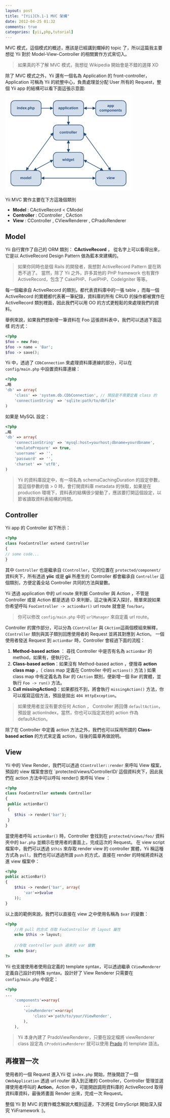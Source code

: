 ```yaml
---
layout: post
title: "[Yii]Ch.1-1 MVC 架構"
date: 2012-04-25 01:32
comments: true
categories: [yii,php,tutorial]
---
```


MVC 模式，這個模式的概述，應該是已經講到爛掉的 topic 了，所以這篇我主要想從 Yii 對於 Model-View-Controller 的相關實作方式來切入。

<blockquote class="note">
<p>
如果真的不了解 MVC 模式，我想從 Wikipedia 開始會是不錯的選擇 XD
</p>
</blockquote>	

除了 MVC 模式之外，Yii 還有一個名為 Application 的 front-controller，Application 可稱為 Yii 的統整中心，負責處理並分配 User 所有的 Request，整個 Yii app 的結構可以看下面這張示意圖:

![](/images/yii-static-struct.png)

<!-- more -->

Yii MVC 實作主要在下方這幾個類別

* __Model__ : CActiveRecord < CModel
* __Controller__ : CController , CAction
* __View__ : CController , CViewRenderer , CPradoRenderer

Model
-----
Yii 自行實作了自己的 ORM 類別： __CActiveRecord__ ， 從名字上可以看得出來，它是以 ActiveRecord Design Pattern 做為藍本來建構的。

<blockquote class="note">
<p>
如果你同時也是個 Rails 的開發者，我想對 ActiveRecord Pattern 是在熟悉不過了。  當然，除了 Yii 之外，許多其他的 PHP framework 也有實作 ActiveRecord，包含了 CakePHP、FuelPHP、CodeIgniter 等等。
</p>
</blockquote>

每一個繼承自 ActiveRecord 的類別，都代表資料庫中的一張 table ，而每一個ActiveRecord 的實體都代表著一筆紀錄，資料庫的所有 CRUD 的操作都被實作在 ActiveRecord 類別裡面，因此我們可以用 OO 的方式更輕鬆的來處理我們的資料。

舉例來說，如果我們想新增一筆資料在 Foo 這張資料表中，我們可以透過下面這樣
的方式：

```php
<?php
$foo = new Foo;
$foo -> name = 'Bar';
$foo -> save();
```

Yii 中，透過了 `CDbConnection` 來處理資料庫連線的部分，可以在 `config/main.php` 中設置資料庫連線：

```php config/main.php
<?php
…略
'db' => array(
	'class' => 'system.db.CDbConnection', // 預設是不需要定義 class 的
	'connectionString' => 'sqlite:path/to/dbfile'
)
```

如果是 MySQL 設定：

```php
<?php
…略
'db' => array(
	'connectionString' => 'mysql:host=yourhost;dbname=yourdbname',
	'emulatePrepare' => true,
	'username' => '',
	'password' => '',
	'charset' => 'utf8',
)
```

<blockquote class="note">
<p>
Yii 的資料庫設定中，有一項名為 schemaCachingDuration 的設定參數，當這個參數的值 > 0 時，會打開資料庫 metadata 的快取，如果是在 production 環境下，資料表的結構很少變動了，應該要打開這個設定，以節省讀取資料表結構的時間。
</p>
</blockquote>

Controller
----------
Yii app 的 Controller 如下所示：
```php
<?php
class FooController extend Controller
{
// some code...
}
```
其中 `Controller` 也是繼承自 `CController`，它的位置在 `protected/component/` 資料夾下，所有透過 **yiic** 或是 **gii** 所產生的 Controller 都會繼承自 `Controller` 這個類別，方便定義全站 Controller 共同的方法與變數。

Yii 透過 application 中的 url route 來判斷 Controller 與 Action ，不管是 Controller 或是 Action 都是透過 ID 來判斷，這之後再深入探討，簡單來說如果你希望呼叫 `FooController -> actionBar()` url route 就會是 `foo/bar`。

<blockquote class="note">
<p>
你可以修改 <code>config/main.php</code> 中的 <code>urlManager</code> 來自定義 url route。
</p>
</blockquote>

Controller 的實作部分，可以分為 `CController` 與 `CAction`這兩個模組來解釋，`CController` 類別與其子類別回應使用者的 Request 並將其對應到 Action。 一個使用者發送 Request 到 `actionBar` 時，Controller 會經過下面的流程：

1. **Method-based action** ： 尋找 Controller 中是否有名為 `actionBar` 的 method，如果有，便執行它。
2. **Class-based action**：如果沒有 Method-based action ，便搜尋 **action class map** ，（ class map 定義在 Controller 中的 `actions()` 方法 ) 如果 class map 中有定義名為 Bar 的 `CAction` 類別，便新增一個 Bar 的實體，並執行 `Foo -> run()` 方法。
3. **Call missingAction()**：如果都找不到，將會執行 `missingAction()` 方法，你可以複寫這個方法，預設是拋出 `404 HttpException`。

<blockquote class="note">
<p>
如果使用者並沒有要求任何 Action ， Controller 將回傳 <code>defaultAction</code>，預設是 actionIndex，當然，你也可以指定其他的 action 作為 defaultAction。
</p>
</blockquote>

除了在 Controller 中定義 action 方法之外，我們也可以採用所謂的 **Class-based action** 的方式來定義 action，往後的篇章再做說明。

View
----
Yii 中的 View Render，我們可以透過 `CController::render` 來呼叫 View 檔案，預設的 view 檔案會放在 `protected/views/ControllerID/ 這個資料夾下，因此我們在 action 方法中可以呼叫 render() 來呼叫 View ：

```php
<?php
class FooController extends Controller
{
 public actionBar()
 {
 	$this -> render('bar');
 }
}
``` 

當使用者呼叫 `actionBar()` 時，Controller 會找到在 `protected/views/foo/` 資料夾中的 `bar.php` 並顯示在使用者的畫面上，完成這次的 Request。 在 view script 檔案中，我們可以透過 `$this` 來存取 render view 的 controller 實體，Yii 稱這種方式為 `pull`，我們也可以透過所謂 `push` 的方式，直接在 render 的時候將資料送進 view 檔案中：

```php
<?php
public actionBar()
{
	$this -> render('bar', array(
		'var'=>$value
	));
}
```
以上面的範例來說，我們可以直接在 view 之中使用名稱為 `$var` 的變數：

```php protected/views/foo/bar.php
<?php
	//用 pull 的方式 存取 FooController 的 layout 屬性
	echo $this -> layout;
	
	//存取 controller push 過來的 var 變數
	echo $var;
?>
```

Yii 也支援使用者使用自定義的 template syntax，可以透過繼承 `CViewRenderer` 定義自己設計的特殊 syntax。設計好了 View Renderer 只需要在 `config/main.php` 中設定：

```php protected/config/main.php
<?php
...
	'components'=>array(
		...
		'viewRenderer'=>array(
			'class'=>'path/to/your/ViewRender',
		),
	),
```

<blockquote class="note">
<p>
Yii 本身內建了 PradoViewRenderer，只要在設定檔將 viewRenderer class 設定為 <code>CProdoViewRenderer</code> 就可以使用 <a href="http://www.pradosoft.com/demos/quickstart/?page=Configurations.Templates1">Prado</a> 的 template 語法。
</p>
</blockquote>

再複習一次
--------

使用者的一個 Request 進入Yii 從 `index.php` 開始，然後開啟了一個 `CWebApplication` 透過 url router 導入到正確的 Controller，Controller 管理並選擇使用者呼叫的 **Action**，Action 中，可能開啟調用資料庫的 ActiveRecord 取得資料庫資料，最後將畫面 Render 出來，完成一次 Request。

整個 Yii 對 MVC 的實作概念解說大概到這邊，下次將從 EntryScript 開始深入探究 YiiFramework :)。